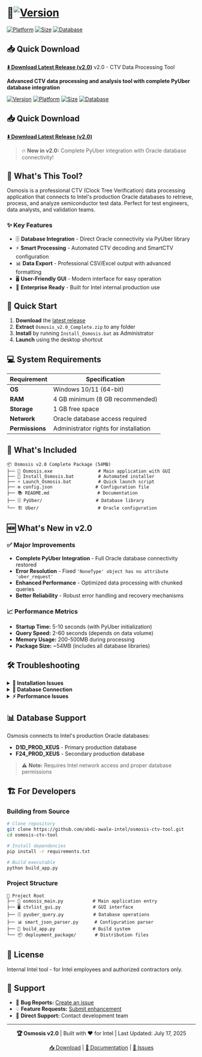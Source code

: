 # 🚀[![Version](https://img.shields.io/badge/version-2.0-blue.svg)](https://github.com/abdi-awale-intel/osmosis-ctv-tool/releases)
[![Platform](https://img.shields.io/badge/platform-Windows%2010%2F11-lightgrey.svg)]()
[![Size](https://img.shields.io/badge/size-54MB-green.svg)]()
[![Database](https://img.shields.io/badge/database-Oracle%20PyUber-orange.svg)]()

## 📥 Quick Download

**[⬇️ Download Latest Release (v2.0)](https://github.com/abdi-awale-intel/osmosis-ctv-tool/releases/latest/download/Osmosis_v2.0_Complete.zip)** v2.0 - CTV Data Processing Tool

**Advanced CTV data processing and analysis tool with complete PyUber database integration**

[![Version](https://img.shields.io/badge/version-2.0-blue.svg)](https://github.com/[YOUR-USERNAME]/osmosis-ctv-tool/releases)
[![Platform](https://img.shields.io/badge/platform-Windows%2010%2F11-lightgrey.svg)]()
[![Size](https://img.shields.io/badge/size-54MB-green.svg)]()
[![Database](https://img.shields.io/badge/database-Oracle%20PyUber-orange.svg)]()

## 📥 Quick Download

**[⬇️ Download Latest Release (v2.0)](https://github.com/[YOUR-USERNAME]/[REPOSITORY-NAME]/releases/latest/download/Osmosis_v2.0_Complete.zip)**

> 🔥 **New in v2.0:** Complete PyUber integration with Oracle database connectivity!

## 🎯 What's This Tool?

Osmosis is a professional CTV (Clock Tree Verification) data processing application that connects to Intel's production Oracle databases to retrieve, process, and analyze semiconductor test data. Perfect for test engineers, data analysts, and validation teams.

### ✨ Key Features

- 🗄️ **Database Integration** - Direct Oracle connectivity via PyUber library
- ⚡ **Smart Processing** - Automated CTV decoding and SmartCTV configuration
- 📊 **Data Export** - Professional CSV/Excel output with advanced formatting
- 🖥️ **User-Friendly GUI** - Modern interface for easy operation
- 🔧 **Enterprise Ready** - Built for Intel internal production use

## 🚀 Quick Start

1. **Download** the [latest release](https://github.com/abdi-awale-intel/osmosis-ctv-tool/releases/latest)
2. **Extract** `Osmosis_v2.0_Complete.zip` to any folder
3. **Install** by running `Install_Osmosis.bat` as Administrator
4. **Launch** using the desktop shortcut

## 💻 System Requirements

| Requirement | Specification |
|-------------|---------------|
| **OS** | Windows 10/11 (64-bit) |
| **RAM** | 4 GB minimum (8 GB recommended) |
| **Storage** | 1 GB free space |
| **Network** | Oracle database access required |
| **Permissions** | Administrator rights for installation |

## 🔧 What's Included

```
📦 Osmosis v2.0 Complete Package (54MB)
├── 🎯 Osmosis.exe                 # Main application with GUI
├── 🔧 Install_Osmosis.bat         # Automated installer
├── ⚡ Launch_Osmosis.bat          # Quick launch script
├── ⚙️ config.json                # Configuration file
├── 📚 README.md                  # Documentation
├── 🗄️ PyUber/                    # Database library
└── 🏗️ Uber/                      # Oracle configuration
```

## 🆕 What's New in v2.0

### ✅ Major Improvements
- **Complete PyUber Integration** - Full Oracle database connectivity restored
- **Error Resolution** - Fixed `'NoneType' object has no attribute 'uber_request'`
- **Enhanced Performance** - Optimized data processing with chunked queries
- **Better Reliability** - Robust error handling and recovery mechanisms

### 📈 Performance Metrics
- **Startup Time:** 5-10 seconds (with PyUber initialization)
- **Query Speed:** 2-60 seconds (depends on data volume)
- **Memory Usage:** 200-500MB during processing
- **Package Size:** ~54MB (includes all database libraries)

## 🛠️ Troubleshooting

<details>
<summary><strong>🔴 Installation Issues</strong></summary>

- **Permission denied:** Run installer as Administrator
- **Antivirus blocking:** Add Osmosis folder to AV exceptions  
- **Installation fails:** Verify Windows 10/11 64-bit system
</details>

<details>
<summary><strong>🔶 Database Connection</strong></summary>

- **Connection failed:** Verify network access to Oracle databases
- **Authentication error:** Check database credentials and permissions
- **Firewall blocking:** Allow Oracle client through firewall
</details>

<details>
<summary><strong>⚡ Performance Issues</strong></summary>

- **Slow queries:** Check network connectivity to database servers
- **High memory usage:** Normal for large datasets (200-500MB expected)
- **Startup delay:** PyUber initialization takes 5-10 seconds (normal)
</details>

## 📊 Database Support

Osmosis connects to Intel's production Oracle databases:
- **D1D_PROD_XEUS** - Primary production database
- **F24_PROD_XEUS** - Secondary production database

> ⚠️ **Note:** Requires Intel network access and proper database permissions

## 🏗️ For Developers

### Building from Source
```bash
# Clone repository
git clone https://github.com/abdi-awale-intel/osmosis-ctv-tool.git
cd osmosis-ctv-tool

# Install dependencies
pip install -r requirements.txt

# Build executable
python build_app.py
```

### Project Structure
```
📁 Project Root
├── 🐍 osmosis_main.py           # Main application entry
├── 🖥️ ctvlist_gui.py            # GUI interface
├── 🗄️ pyuber_query.py           # Database operations
├── 📊 smart_json_parser.py      # Configuration parser
├── 🔧 build_app.py              # Build system
└── 📦 deployment_package/       # Distribution files
```

## 📄 License

Internal Intel tool - for Intel employees and authorized contractors only.

## 🤝 Support

- 🐛 **Bug Reports:** [Create an issue](https://github.com/abdi-awale-intel/osmosis-ctv-tool/issues)
- 💡 **Feature Requests:** [Submit enhancement](https://github.com/abdi-awale-intel/osmosis-ctv-tool/issues)
- 📧 **Direct Support:** Contact development team

---

<div align="center">

**🏆 Osmosis v2.0** | Built with ❤️ for Intel | Last Updated: July 17, 2025

[📥 Download](https://github.com/abdi-awale-intel/osmosis-ctv-tool/releases/latest) | [📖 Documentation](https://github.com/abdi-awale-intel/osmosis-ctv-tool/wiki) | [🐛 Issues](https://github.com/abdi-awale-intel/osmosis-ctv-tool/issues)

</div>
